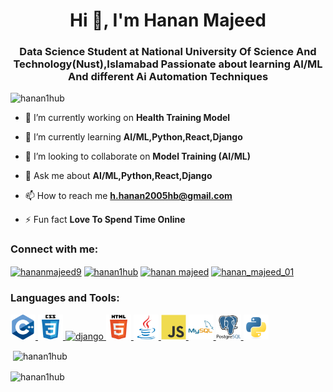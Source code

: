 <h1 align="center">Hi 👋, I'm Hanan Majeed</h1>
<h3 align="center">Data Science Student at National University Of Science And Technology(Nust),Islamabad Passionate about learning AI/ML And different Ai Automation Techniques</h3>

<p align="left"> <img src="https://komarev.com/ghpvc/?username=hanan1hub&label=Profile%20views&color=0e75b6&style=flat" alt="hanan1hub" /> </p>

- 🔭 I’m currently working on **Health Training Model**

- 🌱 I’m currently learning **AI/ML,Python,React,Django**

- 👯 I’m looking to collaborate on **Model Training (AI/ML)**

- 💬 Ask me about **AI/ML,Python,React,Django**

- 📫 How to reach me **h.hanan2005hb@gmail.com**

- ⚡ Fun fact **Love To Spend Time Online**

<h3 align="left">Connect with me:</h3>
<p align="left">
<a href="https://twitter.com/hananmajeed9" target="blank"><img align="center" src="https://raw.githubusercontent.com/rahuldkjain/github-profile-readme-generator/master/src/images/icons/Social/twitter.svg" alt="hananmajeed9" height="30" width="40" /></a>
<a href="https://kaggle.com/hanan1hub" target="blank"><img align="center" src="https://raw.githubusercontent.com/rahuldkjain/github-profile-readme-generator/master/src/images/icons/Social/kaggle.svg" alt="hanan1hub" height="30" width="40" /></a>
<a href="https://fb.com/hanan majeed" target="blank"><img align="center" src="https://raw.githubusercontent.com/rahuldkjain/github-profile-readme-generator/master/src/images/icons/Social/facebook.svg" alt="hanan majeed" height="30" width="40" /></a>
<a href="https://instagram.com/hanan_majeed_01" target="blank"><img align="center" src="https://raw.githubusercontent.com/rahuldkjain/github-profile-readme-generator/master/src/images/icons/Social/instagram.svg" alt="hanan_majeed_01" height="30" width="40" /></a>
</p>

<h3 align="left">Languages and Tools:</h3>
<p align="left"> <a href="https://www.w3schools.com/cpp/" target="_blank" rel="noreferrer"> <img src="https://raw.githubusercontent.com/devicons/devicon/master/icons/cplusplus/cplusplus-original.svg" alt="cplusplus" width="40" height="40"/> </a> <a href="https://www.w3schools.com/css/" target="_blank" rel="noreferrer"> <img src="https://raw.githubusercontent.com/devicons/devicon/master/icons/css3/css3-original-wordmark.svg" alt="css3" width="40" height="40"/> </a> <a href="https://www.djangoproject.com/" target="_blank" rel="noreferrer"> <img src="https://cdn.worldvectorlogo.com/logos/django.svg" alt="django" width="40" height="40"/> </a> <a href="https://www.w3.org/html/" target="_blank" rel="noreferrer"> <img src="https://raw.githubusercontent.com/devicons/devicon/master/icons/html5/html5-original-wordmark.svg" alt="html5" width="40" height="40"/> </a> <a href="https://www.java.com" target="_blank" rel="noreferrer"> <img src="https://raw.githubusercontent.com/devicons/devicon/master/icons/java/java-original.svg" alt="java" width="40" height="40"/> </a> <a href="https://developer.mozilla.org/en-US/docs/Web/JavaScript" target="_blank" rel="noreferrer"> <img src="https://raw.githubusercontent.com/devicons/devicon/master/icons/javascript/javascript-original.svg" alt="javascript" width="40" height="40"/> </a> <a href="https://www.mysql.com/" target="_blank" rel="noreferrer"> <img src="https://raw.githubusercontent.com/devicons/devicon/master/icons/mysql/mysql-original-wordmark.svg" alt="mysql" width="40" height="40"/> </a> <a href="https://www.postgresql.org" target="_blank" rel="noreferrer"> <img src="https://raw.githubusercontent.com/devicons/devicon/master/icons/postgresql/postgresql-original-wordmark.svg" alt="postgresql" width="40" height="40"/> </a> <a href="https://www.python.org" target="_blank" rel="noreferrer"> <img src="https://raw.githubusercontent.com/devicons/devicon/master/icons/python/python-original.svg" alt="python" width="40" height="40"/> </a> </p>

<p>&nbsp;<img align="center" src="https://github-readme-stats.vercel.app/api?username=hanan1hub&show_icons=true&locale=en" alt="hanan1hub" /></p>

<p><img align="center" src="https://github-readme-streak-stats.herokuapp.com/?user=hanan1hub&" alt="hanan1hub" /></p>
